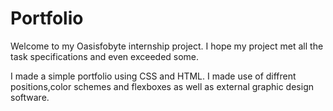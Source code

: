 # Portfolio
Welcome to my Oasisfobyte internship project. I hope my project met all the task specifications and even exceeded some.

I made a simple portfolio using CSS and HTML. I made use of diffrent positions,color schemes and flexboxes as well as external graphic design software. 
